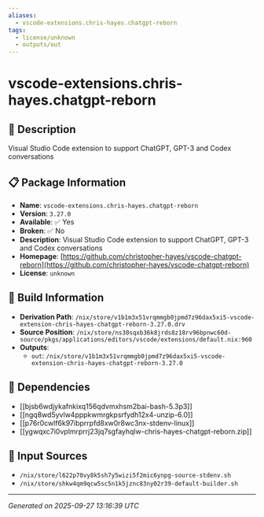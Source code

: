 ```yaml
---
aliases:
  - vscode-extensions.chris-hayes.chatgpt-reborn
tags:
  - license/unknown
  - outputs/out
---
```


# vscode-extensions.chris-hayes.chatgpt-reborn

## 📝 Description

Visual Studio Code extension to support ChatGPT, GPT-3 and Codex conversations

## 📋 Package Information

- **Name**: `vscode-extensions.chris-hayes.chatgpt-reborn`
- **Version**: `3.27.0`
- **Available**: ✅ Yes
- **Broken**: ✅ No
- **Description**: Visual Studio Code extension to support ChatGPT, GPT-3 and Codex conversations
- **Homepage**: [https://github.com/christopher-hayes/vscode-chatgpt-reborn](https://github.com/christopher-hayes/vscode-chatgpt-reborn)
- **License**: `unknown`

## 🔧 Build Information

- **Derivation Path**: `/nix/store/v1b1m3x51vrqmmgb0jpmd7z96dax5xi5-vscode-extension-chris-hayes-chatgpt-reborn-3.27.0.drv`
- **Source Position**: `/nix/store/ns30sqxb36k8jrds8z18rv96bpnwc60d-source/pkgs/applications/editors/vscode/extensions/default.nix:960`
- **Outputs**:
  - `out`:  `/nix/store/v1b1m3x51vrqmmgb0jpmd7z96dax5xi5-vscode-extension-chris-hayes-chatgpt-reborn-3.27.0`

## 🔗 Dependencies

- [[bjsb6wdjykafnkixq156qdvmxhsm2bai-bash-5.3p3]]
- [[ngq8wd5yvlw4pppkwmrgkpsrfydh12x4-unzip-6.0]]
- [[p76r0cwlf6k97ibprrpfd8xw0r8wc3nx-stdenv-linux]]
- [[ygwqxc7i0vplmrprrj23jq7sgfayhqlw-chris-hayes-chatgpt-reborn.zip]]

## 📁 Input Sources

- `/nix/store/l622p70vy8k5sh7y5wizi5f2mic6ynpg-source-stdenv.sh`
- `/nix/store/shkw4qm9qcw5sc5n1k5jznc83ny02r39-default-builder.sh`

---
*Generated on 2025-09-27 13:16:39 UTC*
